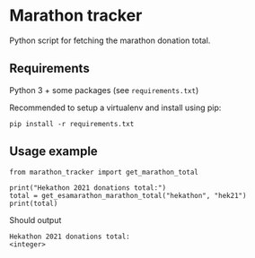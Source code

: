 # Marathon tracker

Python script for fetching the marathon donation total.

## Requirements

Python 3 + some packages (see `requirements.txt`)

Recommended to setup a virtualenv and install using pip:

```
pip install -r requirements.txt
```

## Usage example

```
from marathon_tracker import get_marathon_total

print("Hekathon 2021 donations total:")
total = get_esamarathon_marathon_total("hekathon", "hek21")
print(total)
```

Should output

```
Hekathon 2021 donations total:
<integer>
```
